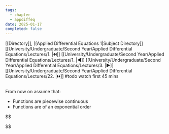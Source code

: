 ```yaml
---
tags:
  - chapter
  - appdiffeq
date: 2025-01-17
completed: false
---
```

[[Directory]], [[Applied Differential Equations 1|Subject Directory]]
[[University/Undergraduate/Second Year/Applied Differential Equations/Lectures/1. |🞀🞀]] [[University/Undergraduate/Second Year/Applied Differential Equations/Lectures/1. |◀]] [[University/Undergraduate/Second Year/Applied Differential Equations/Lectures/3. |▶]] [[University/Undergraduate/Second Year/Applied Differential Equations/Lectures/22. |🞂🞂]]
#todo watch first 45 mins
## 
### 
From now on assume that:
- Functions are piecewise continuous 
- Functions are of an exponential order


$$

$$
